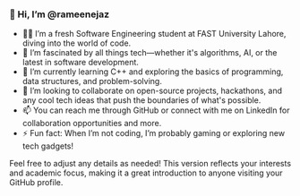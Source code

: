 ### 👋 Hi, I’m @rameenejaz

- 🧑‍💻 I’m a fresh Software Engineering student at FAST University Lahore, diving into the world of code.
- 👀 I’m fascinated by all things tech—whether it's algorithms, AI, or the latest in software development.
- 🌱 I’m currently learning C++ and exploring the basics of programming, data structures, and problem-solving.
- 💞️ I’m looking to collaborate on open-source projects, hackathons, and any cool tech ideas that push the boundaries of what's possible.
- 📫 You can reach me through GitHub or connect with me on LinkedIn for collaboration opportunities and more.
- ⚡ Fun fact: When I’m not coding, I’m probably gaming or exploring new tech gadgets!

Feel free to adjust any details as needed! This version reflects your interests and academic focus, making it a great introduction to anyone visiting your GitHub profile.
